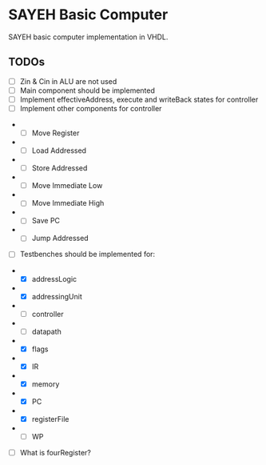# SAYEH Basic Computer

SAYEH basic computer implementation in VHDL.



TODOs
-----

- [ ] Zin & Cin in ALU are not used
- [ ] Main component should be implemented
- [ ] Implement effectiveAddress, execute and writeBack states for controller
- [ ] Implement other components for controller
- - [ ] Move Register
- - [ ] Load Addressed
- - [ ] Store Addressed
- - [ ] Move Immediate Low
- - [ ] Move Immediate High
- - [ ] Save PC
- - [ ] Jump Addressed
- [ ] Testbenches should be implemented for:
- - [x] addressLogic
- - [x] addressingUnit
- - [ ] controller
- - [ ] datapath
- - [x] flags
- - [x] IR
- - [x] memory
- - [x] PC
- - [x] registerFile
- - [ ] WP
- [ ] What is fourRegister?